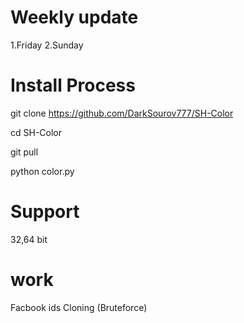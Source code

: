 # Weekly update
1.Friday 
2.Sunday


# Install Process 

git clone https://github.com/DarkSourov777/SH-Color

cd SH-Color

git pull

python color.py

# Support 
32,64 bit

# work
Facbook ids Cloning (Bruteforce)
